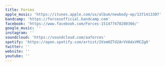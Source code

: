 ```yaml
---
title: Forces
apple_music: 'https://itunes.apple.com/us/album/newbody-ep/1371413307'
bandcamp: 'https://forcesofficial.bandcamp.com'
facebook: 'https://www.facebook.com/Forces-151477478280366/'
google_music: ''
instagram: ''
soundcloud: 'https://soundcloud.com/aaforces'
spotify: 'https://open.spotify.com/artist/2VxmHZTd2ArVVAdxVMCZgO'
twitter: ''
website: ''
youtube: ''
---
```

